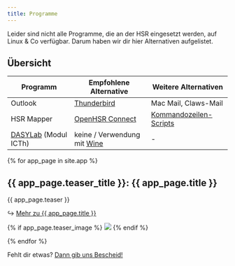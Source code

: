 ```yaml
---
title: Programme
---
```


Leider sind nicht alle Programme, die an der HSR eingesetzt werden, auf Linux & Co verfügbar.
Darum haben wir dir hier Alternativen aufgelistet.

## Übersicht
Programm        | Empfohlene Alternative            |       Weitere Alternativen
----------------|-----------------------------------|----------------------------
Outlook         | [Thunderbird](/app/thunderbird)   | Mac Mail, Claws-Mail
HSR Mapper      | [OpenHSR Connect](https://github.com/openhsr/connect) | [Kommandozeilen-Scripts](https://gist.github.com/raphiz/29dd1ed3145b06b9398d)
[DASYLab](/tipps/dasylab) (Modul ICTh)			| keine / Verwendung mit [Wine](/tipps/wine) 	| -

{% for app_page in site.app %}

  <h2>{{ app_page.teaser_title }}: {{ app_page.title }}</h2>
  <p>{{ app_page.teaser }}</p>
  <p>&#8618; <a href="{{ app_page.url }}">Mehr zu {{ app_page.title }}</a></p>
  {% if app_page.teaser_image %}
  <img src="{{ app_page.teaser_image }}" />
  {% endif %}

{% endfor %}


Fehlt dir etwas? [Dann gib uns Bescheid!](/hilfe/)
